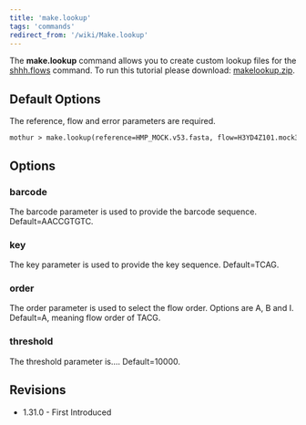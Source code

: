 ```yaml
---
title: 'make.lookup'
tags: 'commands'
redirect_from: '/wiki/Make.lookup'
---
```

The **make.lookup** command allows you to create custom lookup files for the
[shhh.flows](shhh.flows) command. To run this tutorial please
download: [ makelookup.zip](https://mothur.s3.us-east-2.amazonaws.com/wiki/makelookup.zip).

## Default Options

The reference, flow and error parameters are required.

    mothur > make.lookup(reference=HMP_MOCK.v53.fasta, flow=H3YD4Z101.mock3.flow_450.flow, error=H3YD4Z101.mock3.flow_450.error.summary

## Options

### barcode

The barcode parameter is used to provide the barcode sequence.
Default=AACCGTGTC.

### key

The key parameter is used to provide the key sequence. Default=TCAG.

### order

The order parameter is used to select the flow order. Options are A, B
and I. Default=A, meaning flow order of TACG.

### threshold

The threshold parameter is\.... Default=10000.

## Revisions

-   1.31.0 - First Introduced


